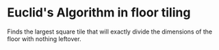 # Euclid's Algorithm in floor tiling
Finds the largest square tile that will exactly divide the dimensions of the floor with nothing leftover.
